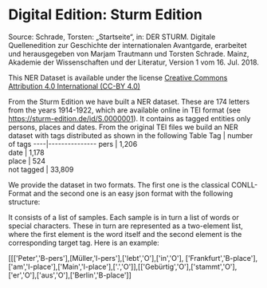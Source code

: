 # Digital Edition: Sturm Edition 

Source:
Schrade, Torsten: „Startseite“, in: DER STURM. Digitale Quellenedition zur Geschichte der internationalen Avantgarde, erarbeitet und herausgegeben von Marjam Trautmann und Torsten Schrade. Mainz, Akademie der Wissenschaften und der Literatur, Version 1 vom 16. Jul. 2018.

This NER Dataset is available under the license
[Creative Commons Attribution 4.0 International (CC-BY 4.0)](https://creativecommons.org/licenses/by/4.0/)

From the Sturm Edition we have built a NER dataset. These are 174 letters from the years 1914-1922, which are available online in TEI format (see https://sturm-edition.de/id/S.0000001). It contains as tagged entities only persons, places and dates. From the original TEI files we build an NER dataset with tags distributed as shown in the following Table
Tag | number of tags 
----|---------------
pers         | 1,206  
date         | 1,178  
place        | 524   
not tagged   | 33,809 

We provide the dataset in two formats. The first one is the classical CONLL-Format and the second one is an easy json format with the following structure:

It consists of a list of samples. Each sample is in turn a list of words or special characters. These in turn are represented as a two-element list, where the first element is the word itself and the second element is the corresponding target tag. Here is an example:

[[['Peter','B-pers'],[Müller,'I-pers'],['lebt','O'],['in','O'], ['Frankfurt','B-place'],['am','I-place'],['Main','I-place'],['.','O']],[['Gebürtig','O'],['stammt','O'],['er','O'],['aus','O'],['Berlin','B-place']] 


